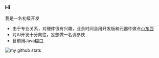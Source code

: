 ### Hi
我是一名初级开发
- 由于专业关系，对硬件很有兴趣，业余时间会用开发板和元器件做点[小东西](http://www.breadykid.com/2018/05/10/%E6%A0%91%E8%8E%93%E6%B4%BE%E6%B8%A9%E6%B9%BF%E5%BA%A6%E7%9B%91%E7%9D%A3%E7%8E%A9%E5%85%B7/)
- 对AI开发十分向往，妄想做一名调参侠
- 目前用Java[糊口](http://www.breadykid.com/resume.pdf)

![my github stats](https://github-readme-stats.vercel.app/api?username=Breadkid&show_icons=true&theme=gruvbox)

<!--
### Hi there 👋
I'm Breadykid, a backend developer.
**BreadKid/Breadkid** is a ✨ _special_ ✨ repository because its `README.md` (this file) appears on your GitHub profile.

Here are some ideas to get you started:

- 🔭 I’m currently working on ...
- 🌱 I’m currently learning ...
- 👯 I’m looking to collaborate on ...
- 🤔 I’m looking for help with ...
- 💬 Ask me about ...
- 📫 How to reach me: ...
- 😄 Pronouns: ...
- ⚡ Fun fact: ...
-->
